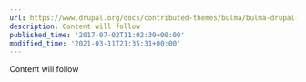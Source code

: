 ```yaml
---
url: https://www.drupal.org/docs/contributed-themes/bulma/bulma-drupal-integration
description: Content will follow
published_time: '2017-07-02T11:02:30+00:00'
modified_time: '2021-03-11T21:35:31+00:00'
---
```

Content will follow